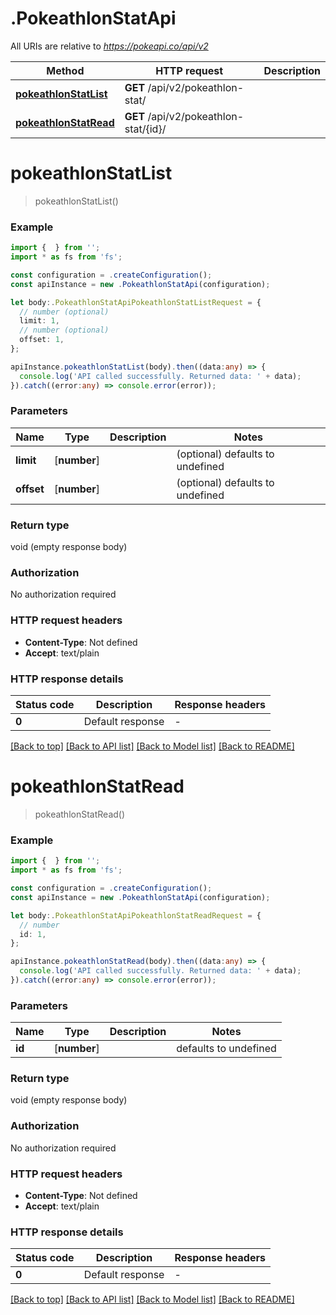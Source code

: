 # .PokeathlonStatApi

All URIs are relative to *https://pokeapi.co/api/v2*

Method | HTTP request | Description
------------- | ------------- | -------------
[**pokeathlonStatList**](PokeathlonStatApi.md#pokeathlonStatList) | **GET** /api/v2/pokeathlon-stat/ | 
[**pokeathlonStatRead**](PokeathlonStatApi.md#pokeathlonStatRead) | **GET** /api/v2/pokeathlon-stat/{id}/ | 


# **pokeathlonStatList**
> pokeathlonStatList()


### Example


```typescript
import {  } from '';
import * as fs from 'fs';

const configuration = .createConfiguration();
const apiInstance = new .PokeathlonStatApi(configuration);

let body:.PokeathlonStatApiPokeathlonStatListRequest = {
  // number (optional)
  limit: 1,
  // number (optional)
  offset: 1,
};

apiInstance.pokeathlonStatList(body).then((data:any) => {
  console.log('API called successfully. Returned data: ' + data);
}).catch((error:any) => console.error(error));
```


### Parameters

Name | Type | Description  | Notes
------------- | ------------- | ------------- | -------------
 **limit** | [**number**] |  | (optional) defaults to undefined
 **offset** | [**number**] |  | (optional) defaults to undefined


### Return type

void (empty response body)

### Authorization

No authorization required

### HTTP request headers

 - **Content-Type**: Not defined
 - **Accept**: text/plain


### HTTP response details
| Status code | Description | Response headers |
|-------------|-------------|------------------|
**0** | Default response |  -  |

[[Back to top]](#) [[Back to API list]](README.md#documentation-for-api-endpoints) [[Back to Model list]](README.md#documentation-for-models) [[Back to README]](README.md)

# **pokeathlonStatRead**
> pokeathlonStatRead()


### Example


```typescript
import {  } from '';
import * as fs from 'fs';

const configuration = .createConfiguration();
const apiInstance = new .PokeathlonStatApi(configuration);

let body:.PokeathlonStatApiPokeathlonStatReadRequest = {
  // number
  id: 1,
};

apiInstance.pokeathlonStatRead(body).then((data:any) => {
  console.log('API called successfully. Returned data: ' + data);
}).catch((error:any) => console.error(error));
```


### Parameters

Name | Type | Description  | Notes
------------- | ------------- | ------------- | -------------
 **id** | [**number**] |  | defaults to undefined


### Return type

void (empty response body)

### Authorization

No authorization required

### HTTP request headers

 - **Content-Type**: Not defined
 - **Accept**: text/plain


### HTTP response details
| Status code | Description | Response headers |
|-------------|-------------|------------------|
**0** | Default response |  -  |

[[Back to top]](#) [[Back to API list]](README.md#documentation-for-api-endpoints) [[Back to Model list]](README.md#documentation-for-models) [[Back to README]](README.md)


